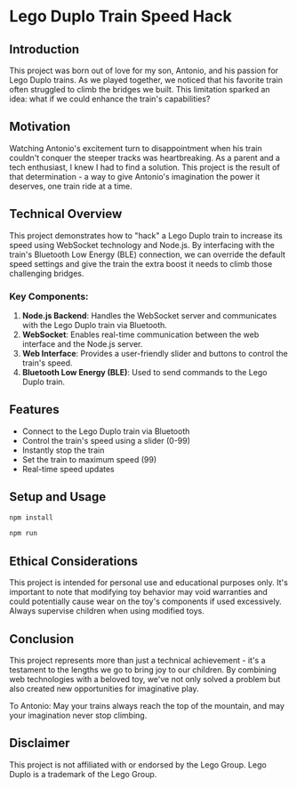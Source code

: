 # Lego Duplo Train Speed Hack

## Introduction

This project was born out of love for my son, Antonio, and his passion for Lego Duplo trains. As we played together, we noticed that his favorite train often struggled to climb the bridges we built. This limitation sparked an idea: what if we could enhance the train's capabilities?

## Motivation

Watching Antonio's excitement turn to disappointment when his train couldn't conquer the steeper tracks was heartbreaking. As a parent and a tech enthusiast, I knew I had to find a solution. This project is the result of that determination - a way to give Antonio's imagination the power it deserves, one train ride at a time.

## Technical Overview

This project demonstrates how to "hack" a Lego Duplo train to increase its speed using WebSocket technology and Node.js. By interfacing with the train's Bluetooth Low Energy (BLE) connection, we can override the default speed settings and give the train the extra boost it needs to climb those challenging bridges.

### Key Components:

1. **Node.js Backend**: Handles the WebSocket server and communicates with the Lego Duplo train via Bluetooth.
2. **WebSocket**: Enables real-time communication between the web interface and the Node.js server.
3. **Web Interface**: Provides a user-friendly slider and buttons to control the train's speed.
4. **Bluetooth Low Energy (BLE)**: Used to send commands to the Lego Duplo train.

## Features

- Connect to the Lego Duplo train via Bluetooth
- Control the train's speed using a slider (0-99)
- Instantly stop the train
- Set the train to maximum speed (99)
- Real-time speed updates

## Setup and Usage

```sh
npm install

npm run

```
## Ethical Considerations

This project is intended for personal use and educational purposes only. It's important to note that modifying toy behavior may void warranties and could potentially cause wear on the toy's components if used excessively. Always supervise children when using modified toys.

## Conclusion

This project represents more than just a technical achievement - it's a testament to the lengths we go to bring joy to our children. By combining web technologies with a beloved toy, we've not only solved a problem but also created new opportunities for imaginative play.

To Antonio: May your trains always reach the top of the mountain, and may your imagination never stop climbing.

## Disclaimer

This project is not affiliated with or endorsed by the Lego Group. Lego Duplo is a trademark of the Lego Group.
